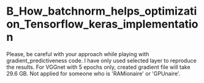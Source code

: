 # B_How_batchnorm_helps_optimization_Tensorflow_keras_implementation
Please, be careful with your approach while playing with gradient_predictiveness code. I have only used selected layer to reproduce the results. For VGGnet with 5 epochs only, created gradient file will take 29.6 GB. 
Not applied for someone who is 'RAMionaire' or 'GPUnaire'.
